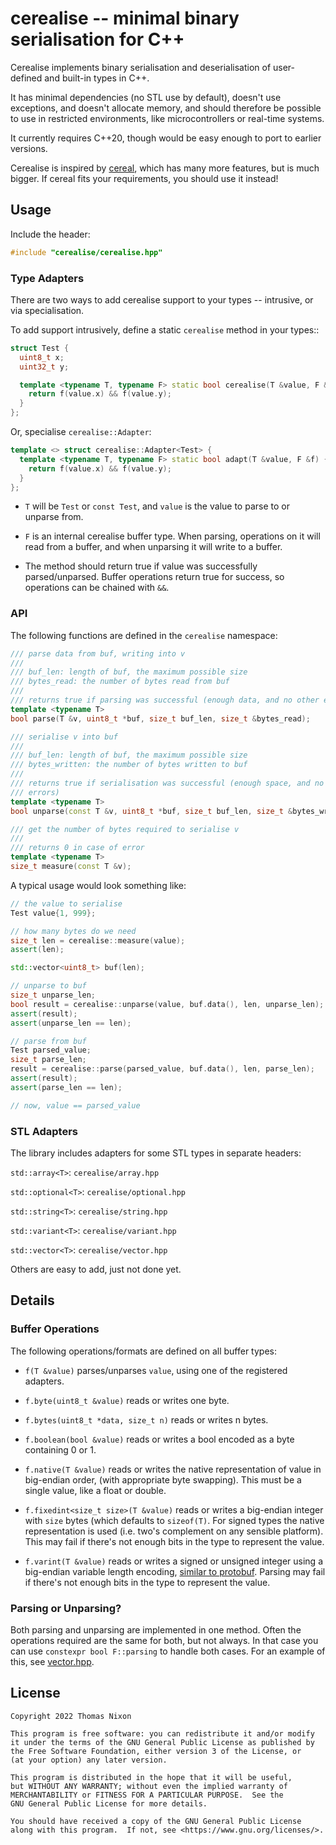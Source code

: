 # cerealise -- minimal binary serialisation for C++

Cerealise implements binary serialisation and deserialisation of user-defined
and built-in types in C++.

It has minimal dependencies (no STL use by default), doesn't use exceptions,
and doesn't allocate memory, and should therefore be possible to use in
restricted environments, like microcontrollers or real-time systems.

It currently requires C++20, though would be easy enough to port to earlier
versions.

Cerealise is inspired by [cereal](https://uscilab.github.io/cereal/), which has
many more features, but is much bigger. If cereal fits your requirements, you
should use it instead!

## Usage

Include the header:

```cpp
#include "cerealise/cerealise.hpp"
```

### Type Adapters

There are two ways to add cerealise support to your types -- intrusive, or
via specialisation.

To add support intrusively, define a static `cerealise` method in your types::

```cpp
struct Test {
  uint8_t x;
  uint32_t y;

  template <typename T, typename F> static bool cerealise(T &value, F &f) {
    return f(value.x) && f(value.y);
  }
};
```

Or, specialise `cerealise::Adapter`:

```cpp
template <> struct cerealise::Adapter<Test> {
  template <typename T, typename F> static bool adapt(T &value, F &f) {
    return f(value.x) && f(value.y);
  }
};
```

- `T` will be `Test` or `const Test`, and `value` is the value to parse to or
  unparse from.

- `F` is an internal cerealise buffer type. When parsing, operations on it will
  read from a buffer, and when unparsing it will write to a buffer.

- The method should return true if value was successfully parsed/unparsed.
  Buffer operations return true for success, so operations can be chained with
  `&&`.

### API

The following functions are defined in the `cerealise` namespace:

```cpp
/// parse data from buf, writing into v
///
/// buf_len: length of buf, the maximum possible size
/// bytes_read: the number of bytes read from buf
///
/// returns true if parsing was successful (enough data, and no other errors)
template <typename T>
bool parse(T &v, uint8_t *buf, size_t buf_len, size_t &bytes_read);

/// serialise v into buf
///
/// buf_len: length of buf, the maximum possible size
/// bytes_written: the number of bytes written to buf
///
/// returns true if serialisation was successful (enough space, and no other
/// errors)
template <typename T>
bool unparse(const T &v, uint8_t *buf, size_t buf_len, size_t &bytes_written);

/// get the number of bytes required to serialise v
///
/// returns 0 in case of error
template <typename T>
size_t measure(const T &v);
```

A typical usage would look something like:

```cpp
// the value to serialise
Test value{1, 999};

// how many bytes do we need
size_t len = cerealise::measure(value);
assert(len);

std::vector<uint8_t> buf(len);

// unparse to buf
size_t unparse_len;
bool result = cerealise::unparse(value, buf.data(), len, unparse_len);
assert(result);
assert(unparse_len == len);

// parse from buf
Test parsed_value;
size_t parse_len;
result = cerealise::parse(parsed_value, buf.data(), len, parse_len);
assert(result);
assert(parse_len == len);

// now, value == parsed_value
```

### STL Adapters

The library includes adapters for some STL types in separate headers:

`std::array<T>`: `cerealise/array.hpp`

`std::optional<T>`: `cerealise/optional.hpp`

`std::string<T>`: `cerealise/string.hpp`

`std::variant<T>`: `cerealise/variant.hpp`

`std::vector<T>`: `cerealise/vector.hpp`

Others are easy to add, just not done yet.

## Details

### Buffer Operations

The following operations/formats are defined on all buffer types:

- `f(T &value)` parses/unparses `value`, using one of the registered adapters.

- `f.byte(uint8_t &value)` reads or writes one byte.

- `f.bytes(uint8_t *data, size_t n)` reads or writes n bytes.

- `f.boolean(bool &value)` reads or writes a bool encoded as a byte containing 0
  or 1.

- `f.native(T &value)` reads or writes the native representation of value in
  big-endian order, (with appropriate byte swapping). This must be a single
  value, like a float or double.

- `f.fixedint<size_t size>(T &value)` reads or writes a big-endian integer with
  `size` bytes (which defaults to `sizeof(T)`. For signed types the native
  representation is used (i.e. two's complement on any sensible platform). This
  may fail if there's not enough bits in the type to represent the value.

- `f.varint(T &value)` reads or writes a signed or unsigned integer using a
  big-endian variable length encoding, [similar to
  protobuf](https://developers.google.com/protocol-buffers/docs/encoding#varints).
  Parsing may fail if there's not enough bits in the type to represent the
  value.

### Parsing or Unparsing?

Both parsing and unparsing are implemented in one method. Often the operations
required are the same for both, but not always. In that case you can use
`constexpr bool F::parsing` to handle both cases. For an example of this, see
[vector.hpp](include/cerealise/vector.hpp).

## License

    Copyright 2022 Thomas Nixon

    This program is free software: you can redistribute it and/or modify
    it under the terms of the GNU General Public License as published by
    the Free Software Foundation, either version 3 of the License, or
    (at your option) any later version.

    This program is distributed in the hope that it will be useful,
    but WITHOUT ANY WARRANTY; without even the implied warranty of
    MERCHANTABILITY or FITNESS FOR A PARTICULAR PURPOSE.  See the
    GNU General Public License for more details.

    You should have received a copy of the GNU General Public License
    along with this program.  If not, see <https://www.gnu.org/licenses/>.
